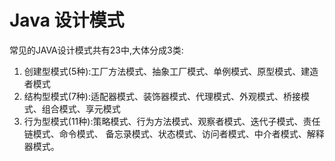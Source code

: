 # Java 设计模式

常见的JAVA设计模式共有23中,大体分成3类:
1. 创建型模式(5种):工厂方法模式、抽象工厂模式、单例模式、原型模式、建造者模式
2. 结构型模式(7种):适配器模式、装饰器模式、代理模式、外观模式、桥接模式、组合模式、享元模式
3. 行为型模式(11种):策略模式、行为方法模式、观察者模式、迭代子模式、责任链模式、命令模式、 备忘录模式、状态模式、访问者模式、中介者模式、解释器模式。